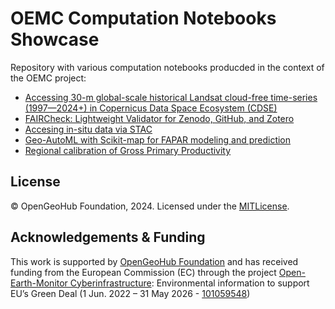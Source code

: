 # OEMC Computation Notebooks Showcase

Repository with various computation notebooks producded in the context of the OEMC project:

- [Accessing 30-m global-scale historical Landsat cloud-free time-series (1997—2024+) in Copernicus Data Space Ecosystem (CDSE)](OEMC_CDSE_landsat.md)
- [FAIRCheck: Lightweight Validator for Zenodo, GitHub, and Zotero](OEMC_FAIRCheck_v1.ipynb)
- [Accesing in-situ data via STAC](OEMC_in-situ.ipynb)
- [Geo-AutoML with Scikit-map for FAPAR modeling and prediction](OEMC_Geo_Automl_scikit_map.ipynb)
- [Regional calibration of Gross Primary Productivity](OEMC_GPP_tutorial.ipynb)

## License

© OpenGeoHub Foundation, 2024. Licensed under the [MITLicense](LICENSE).

## Acknowledgements & Funding

This work is supported by [OpenGeoHub Foundation](https://opengeohub.org/) and has received funding from the
European Commission (EC) through the project [Open-Earth-Monitor Cyberinfrastructure](https://earthmonitor.org/): Environmental information to support EU’s Green Deal (1 Jun. 2022 – 31 May 2026 - [101059548](https://cordis.europa.eu/project/id/101059548))